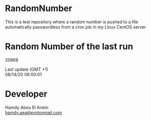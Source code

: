 # RandomNumber    
This is a test repository where a random number is pushed to a file automatically passwordless from a cron job in my Linux CentOS server    
# Random Number of the last run   
20868
      
Last update (GMT +1)    
08/14/20 06:00:01
# Developer    
Hamdy Abou El Anein   
hamdy.aea@protonmail.com
